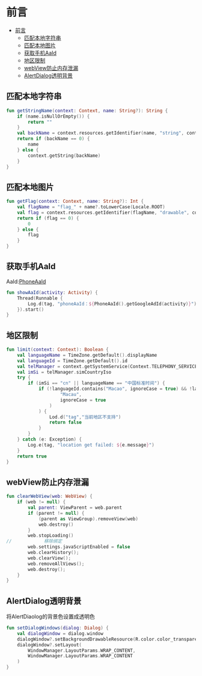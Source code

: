 # 前言

- [前言](#前言)
  - [匹配本地字符串](#匹配本地字符串)
  - [匹配本地图片](#匹配本地图片)
  - [获取手机AaId](#获取手机aaid)
  - [地区限制](#地区限制)
  - [webView防止内存泄漏](#webview防止内存泄漏)
  - [AlertDialog透明背景](#alertdialog透明背景)

## 匹配本地字符串

```kotlin
fun getStringName(context: Context, name: String?): String {
    if (name.isNullOrEmpty()) {
        return ""
    }
    val backName = context.resources.getIdentifier(name, "string", context.packageName)
    return if (backName == 0) {
        name
    } else {
        context.getString(backName)
    }
}
```

## 匹配本地图片

```kotlin
fun getFlag(context: Context, name: String?): Int {
    val flagName = "flag_" + name?.toLowerCase(Locale.ROOT)
    val flag = context.resources.getIdentifier(flagName, "drawable", context.packageName)
    return if (flag == 0) {
        0
    } else {
        flag
    }
}
```

## 获取手机AaId

AaId:[PhoneAaId](../src/kotlin/PhoneAaId.kt)

```kotlin
fun showAaId(activity: Activity) {
    Thread(Runnable {
        Log.d(tag, "phoneAaId：${PhoneAaId().getGoogleAdId(activity)}")
    }).start()
}
```

## 地区限制

```kotlin
fun limit(context: Context): Boolean {
    val languageName = TimeZone.getDefault().displayName
    val languageId = TimeZone.getDefault().id
    val telManager = context.getSystemService(Context.TELEPHONY_SERVICE) as TelephonyManager
    val imSi = telManager.simCountryIso
    try {
        if (imSi == "cn" || languageName == "中国标准时间") {
            if (!languageId.contains("Macao", ignoreCase = true) && !languageId.contains(
                    "Macau",
                    ignoreCase = true
                )
            ) {
                Lod.d("tag","当前地区不支持")
                return false
            }
        }
    } catch (e: Exception) {
        Log.e(tag, "location get failed: ${e.message}")
    }
    return true
}
```

## webView防止内存泄漏

```kotlin
fun clearWebView(web: WebView) {
    if (web != null) {
        val parent: ViewParent = web.parent
        if (parent != null) {
            (parent as ViewGroup).removeView(web)
            web.destroy()
        }
        web.stopLoading()
//            移除绑定
        web.settings.javaScriptEnabled = false
        web.clearHistory();
        web.clearView();
        web.removeAllViews();
        web.destroy();
    }
}
```

## AlertDialog透明背景

将AlertDiaolog的背景色设置成透明色

```kotlin
fun setDialogWindows(dialog: Dialog) {
    val dialogWindow = dialog.window
    dialogWindow?.setBackgroundDrawableResource(R.color.color_transparent) //"#00000000"
    dialogWindow?.setLayout(
        WindowManager.LayoutParams.WRAP_CONTENT,
        WindowManager.LayoutParams.WRAP_CONTENT
    )
}
```
